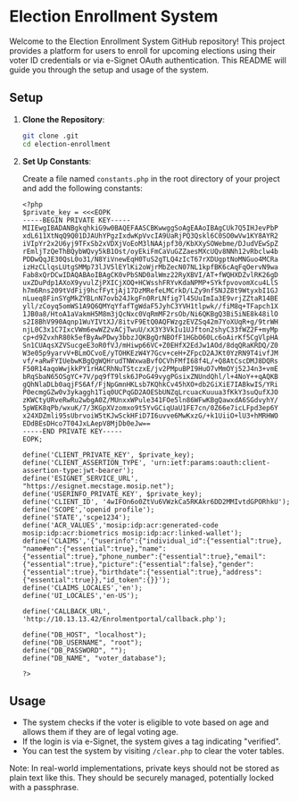 # Election Enrollment System

Welcome to the Election Enrollment System GitHub repository! This project provides a platform for users to enroll for upcoming elections using their voter ID credentials or via e-Signet OAuth authentication. This README will guide you through the setup and usage of the system.

## Setup

1. **Clone the Repository**:
   ```bash
   git clone .git
   cd election-enrollment
   ```

2. **Set Up Constants**:

   Create a file named `constants.php` in the root directory of your project and add the following constants:

   ```
   <?php
   $private_key = <<<EOPK
   -----BEGIN PRIVATE KEY-----
   MIIEwgIBADANBgkqhkiG9w0BAQEFAASCBKwwggSoAgEAAoIBAgCUk7Q5IHJevPbP
   xdL611XtNqQ9Q01DJAUhYPgzIxdwKpVvcIA9UaRjPQ3Qskl6C0SO0wVw1KY8AYR2
   iVIpYr2x2U6yj9TFxSb2xVDXjVoEoM3lNAAjpf30/KbXXySOWebme/DJudVEwSpZ
   rEmljTzQeThBQybWQvy5kB1Ost/oyEkiFmCaVuGZZaesMXcUQv8NNh12vRbclw4b
   PDDwQqJE30QsL0o31/N8YiVnewEqH0TuS2gTLQ4zIcT67rXDUgptNoMNGuo4MCRa
   izHzCLlqsLUtgSMMp73lJV5lEYlKi2oWjrMbZecN07NL1kpfBK6cAqFqOervN9wa
   Fab8xQrDCwIDAQABAoIBAgCK0vPbSND0alWmz22RyXBVI/AT+fWQHXDZvlRK26gD
   uxZDuPdp1AXoX9yvulZjPXICjXOQ+HCWsshFRYvKdaNPMP+SYkfpvovomXcu4LlS
   h7m6Rns209tVdFij9hcfFytjAj17DzMRefeLMCrkD/LZy9nfSNJZ8t9WtyxbI1GJ
   nLueq8FinSYgMkZYBLnN7ovb24JkgFn0RrLNfig7l45UuImIa3E9vrjZZtaR14BE
   yll/zCoyq5omWS1A9Q6QMYqYfafTgWdaF5JyhC3YVH1tlpwk//fiM8q+TFapch1X
   1JB0a8/HtoA1aVakmH5M8m3jQcNxc0VqRmMF2rsOb/Ni6QKBgQ3Bi5iNE8k48ilO
   s2I8BhV990Aqnp1WuYIVtXJ/8itvF9EtQ0AQFWzgzEVZSq42m7YoXUqR+g/9trWH
   njL0C3x1C7IxcVWm6ewWZ2vACjTwuU/xX3Y3VkIu1UJfton2shyC33fWZ2F+myMp
   cp+d9ZvxhR80k5efByAwPDwy3bbzJQKBgQrNBOfF1HGbO60Lc6oAirKf5CgVlpHA
   Sn1CUAqsXZVSucgeE3oR0fVJ/mHiwp66VC+Z0EHfX2EdJw1AOd/8dqQRaKRDQ/Z0
   W3e05p9yarvV+BLmOCvoE/yTOHKEzW4Y7Gcv+ceH+ZFpcD2AJKt0YzRN9T4ivfJM
   vf/+aRwFYIUebwKBgQgWQHrudTNWxwaBvfOCVhFMfI68f4L/+Q8AtCscDMJ8DQRs
   F50R14aqoWwjkkPY1rHACRhNuTStczxE/jv2PMpuBPI9HuO7vMmOYj52J4n3+vmE
   bRqSbaN65OSgYC+7V/pq9fT9lsk6JPoG49vygPGsixZNUndQhl/l+4NoY++qAQKB
   gQhNlaDLb0aqjFS6Af/FjNpGmnHKLsb7KQhkCv45hXO+db2GiXiE7IABkwIS/YRi
   P0ecmgGZw0v3ykaggh1Tiq0UCPqGD2AOESbUNZqLrcuacKuuua3fKkY3suQufXJO
   zKWCtyURveRwRu2wbgA0Z/MUnxxWPule341FOe5ln86WFwKBgQawxdA6SGdvyhY/
   5pWEK8qPb/wxuK/7/3KGpXVzomxo9t5YvGCiqUaU1FE7cn/0Z66e7icLFpd3ep6Y
   x24XDZmli95sUbrvoiW5tKJwSckHFiD7I6uvve6MwKxzG/+k1UiiO+lU3+hMRHWO
   EDdBEsDHco7T04JxLAepV8MjDb0eJw==
   -----END PRIVATE KEY-----
   EOPK;

   define('CLIENT_PRIVATE_KEY', $private_key);
   define('CLIENT_ASSERTION_TYPE', 'urn:ietf:params:oauth:client-assertion-type:jwt-bearer');
   define('ESIGNET_SERVICE_URL', "https://esignet.mecstage.mosip.net");
   define('USERINFO_PRIVATE_KEY', $private_key);
   define('CLIENT_ID', '4wIFOn6o0ZtVu6VWzkCa5RKAkr6DD2MMIvtdGPORhkU');
   define('SCOPE','openid profile');
   define('STATE','scpe1234');
   define('ACR_VALUES','mosip:idp:acr:generated-code mosip:idp:acr:biometrics mosip:idp:acr:linked-wallet');
   define('CLAIMS','{"userinfo":{"individual_id":{"essential":true}, "name#en":{"essential":true},"name":{"essential":true},"phone_number":{"essential":true},"email":{"essential":true},"picture":{"essential":false},"gender":{"essential":true},"birthdate":{"essential":true},"address":{"essential":true}},"id_token":{}}');
   define('CLAIMS_LOCALES','en');
   define('UI_LOCALES','en-US');

   define('CALLBACK_URL', 'http://10.13.13.42/Enrolmentportal/callback.php');

   define("DB_HOST", "localhost");
   define("DB_USERNAME", "root");
   define("DB_PASSWORD", "");
   define("DB_NAME", "voter_database");

   ?>
   ```

## Usage

- The system checks if the voter is eligible to vote based on age and allows them if they are of legal voting age.
- If the login is via e-Signet, the system gives a tag indicating "verified".
- You can test the system by visiting `/clear.php` to clear the voter tables.

Note: In real-world implementations, private keys should not be stored as plain text like this. They should be securely managed, potentially locked with a passphrase.
